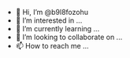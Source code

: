 - 👋 Hi, I’m @b9l8fozohu
- 👀 I’m interested in ...
- 🌱 I’m currently learning ...
- 💞️ I’m looking to collaborate on ...
- 📫 How to reach me ...

<!---
b9l8fozohu/b9l8fozohu is a ✨ special ✨ repository because its `README.md` (this file) appears on your GitHub profile.
You can click the Preview link to take a look at your changes.
--->
